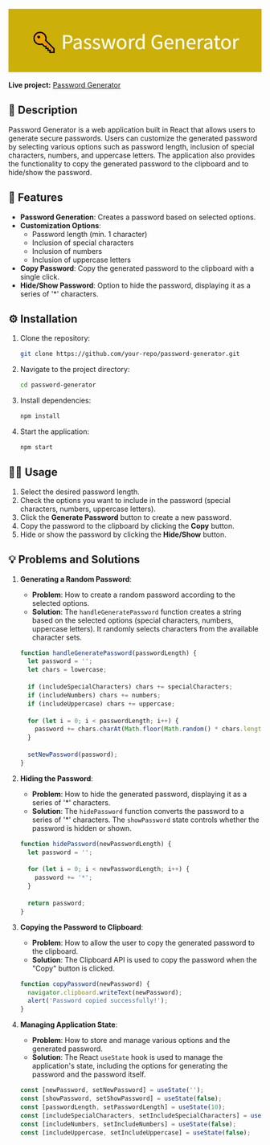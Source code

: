 ![banner with app's title and logo](./src/assets/Password_Generator_banner.png)


**Live project:** [Password Generator](https://www.example.com)

## 📜 Description

Password Generator is a web application built in React that allows users to generate secure passwords. Users can customize the generated password by selecting various options such as password length, inclusion of special characters, numbers, and uppercase letters. The application also provides the functionality to copy the generated password to the clipboard and to hide/show the password.

## 🔨 Features

- **Password Generation**: Creates a password based on selected options.
- **Customization Options**:
  - Password length (min. 1 character)
  - Inclusion of special characters
  - Inclusion of numbers
  - Inclusion of uppercase letters
- **Copy Password**: Copy the generated password to the clipboard with a single click.
- **Hide/Show Password**: Option to hide the password, displaying it as a series of '*' characters.

## ⚙️ Installation

1. Clone the repository:
    ```bash
    git clone https://github.com/your-repo/password-generator.git
    ```
2. Navigate to the project directory:
    ```bash
    cd password-generator
    ```
3. Install dependencies:
    ```bash
    npm install
    ```
4. Start the application:
    ```bash
    npm start
    ```

## 👨‍💻 Usage

1. Select the desired password length.
2. Check the options you want to include in the password (special characters, numbers, uppercase letters).
3. Click the **Generate Password** button to create a new password.
4. Copy the password to the clipboard by clicking the **Copy** button.
5. Hide or show the password by clicking the **Hide/Show** button.

## 💡 Problems and Solutions

1. **Generating a Random Password**:
    - **Problem**: How to create a random password according to the selected options.
    - **Solution**: The `handleGeneratePassword` function creates a string based on the selected options (special characters, numbers, uppercase letters). It randomly selects characters from the available character sets.

    ```javascript
    function handleGeneratePassword(passwordLength) {
      let password = '';
      let chars = lowercase;

      if (includeSpecialCharacters) chars += specialCharacters;
      if (includeNumbers) chars += numbers;
      if (includeUppercase) chars += uppercase;

      for (let i = 0; i < passwordLength; i++) {
        password += chars.charAt(Math.floor(Math.random() * chars.length));
      }

      setNewPassword(password);
    }
    ```

2. **Hiding the Password**:
    - **Problem**: How to hide the generated password, displaying it as a series of '*' characters.
    - **Solution**: The `hidePassword` function converts the password to a series of '*' characters. The `showPassword` state controls whether the password is hidden or shown.

    ```javascript
    function hidePassword(newPasswordLength) {
      let password = '';

      for (let i = 0; i < newPasswordLength; i++) {
        password += '*';
      }

      return password;
    }
    ```

3. **Copying the Password to Clipboard**:
    - **Problem**: How to allow the user to copy the generated password to the clipboard.
    - **Solution**: The Clipboard API is used to copy the password when the "Copy" button is clicked.

    ```javascript
    function copyPassword(newPassword) {
      navigator.clipboard.writeText(newPassword);
      alert('Password copied successfully!');
    }
    ```

4. **Managing Application State**:
    - **Problem**: How to store and manage various options and the generated password.
    - **Solution**: The React `useState` hook is used to manage the application's state, including the options for generating the password and the password itself.

    ```javascript
    const [newPassword, setNewPassword] = useState('');
    const [showPassword, setShowPassword] = useState(false);
    const [passwordLength, setPasswordLength] = useState(10);
    const [includeSpecialCharacters, setIncludeSpecialCharacters] = useState(false);
    const [includeNumbers, setIncludeNumbers] = useState(false);
    const [includeUppercase, setIncludeUppercase] = useState(false);
    ```




